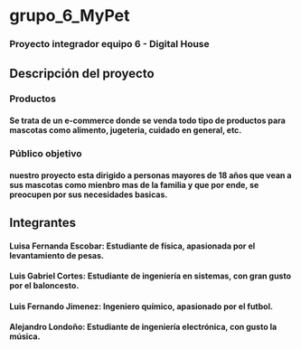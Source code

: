 # grupo_6_MyPet
### Proyecto integrador equipo 6 - Digital House

## Descripción del proyecto
### Productos
#### Se trata de un e-commerce donde se venda todo tipo de productos para mascotas como alimento, jugeteria, cuidado en general, etc.

### Público objetivo
#### nuestro proyecto esta dirigido a personas mayores de 18 años que vean a sus mascotas como mienbro mas de la familia y que por ende, se preocupen por sus necesidades basicas.

## Integrantes
#### Luisa Fernanda Escobar: Estudiante de física, apasionada por el levantamiento de pesas.
#### Luis Gabriel Cortes: Estudiante de ingeniería en sistemas, con gran gusto por el baloncesto.
#### Luis Fernando Jimenez: Ingeniero químico, apasionado por el futbol.
#### Alejandro Londoño: Estudiante de ingeniería electrónica, con gusto la música.

